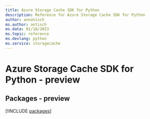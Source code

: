 ```yaml
---
title: Azure Storage Cache SDK for Python
description: Reference for Azure Storage Cache SDK for Python
author: annatisch
ms.author: antisch
ms.data: 01/18/2023
ms.topic: reference
ms.devlang: python
ms.service: storagecache
---
```

# Azure Storage Cache SDK for Python - preview
## Packages - preview
[!INCLUDE [packages](storage-cache-index.md)]